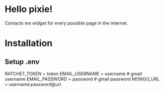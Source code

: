 # Hello pixie!

Contacts me widget for every possible page in the internet.

# Installation

## Setup .env

RATCHET_TOKEN = token
EMAIL_USERNAME = username # gmail username
EMAIL_PASSWORD = password # gmail password
MONGO_URL = username:password@url

